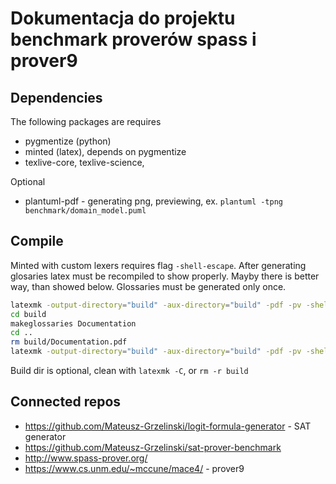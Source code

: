 # Dokumentacja do projektu benchmark proverów spass i prover9

## Dependencies

The following packages are requires

- pygmentize (python)
- minted (latex), depends on pygmentize
- texlive-core, texlive-science,

Optional

- plantuml-pdf - generating png, previewing, ex. `plantuml -tpng benchmark/domain_model.puml`


## Compile

Minted with custom lexers requires flag `-shell-escape`.
After generating glosaries latex must be recompiled to show properly. Mayby
there is better way, than showed below. Glossaries must be generated only once.

```sh
latexmk -output-directory="build" -aux-directory="build" -pdf -pv -shell-escape Documentation.tex
cd build
makeglossaries Documentation
cd ..
rm build/Documentation.pdf
latexmk -output-directory="build" -aux-directory="build" -pdf -pv -shell-escape Documentation.tex
```

Build dir is optional, clean with `latexmk -C`, or `rm -r build`

## Connected repos

- https://github.com/Mateusz-Grzelinski/logit-formula-generator - SAT generator
- https://github.com/Mateusz-Grzelinski/sat-prover-benchmark
- http://www.spass-prover.org/
- https://www.cs.unm.edu/~mccune/mace4/ - prover9
